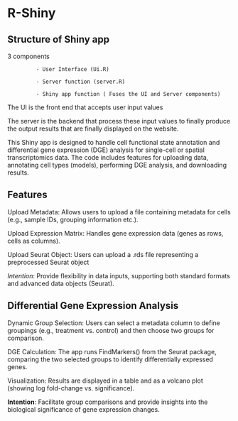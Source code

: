 # R-Shiny 

## Structure of Shiny app ##

3 components 
             
             - User Interface (Ui.R)

             - Server function (server.R)
             
             - Shiny app function ( Fuses the UI and Server components)

The UI is the front end that accepts user input values

The server is the backend that process these input values to finally produce the output results that are finally displayed on the website.

This Shiny app is designed to handle cell functional state annotation and differential gene expression (DGE) analysis for single-cell or spatial transcriptomics data. The code includes features for uploading data, annotating cell types (models), performing DGE analysis, and downloading results.

## Features ##

Upload Metadata: Allows users to upload a file containing metadata for cells (e.g., sample IDs, grouping information etc.).

Upload Expression Matrix: Handles gene expression data (genes as rows, cells as columns).

Upload Seurat Object: Users can upload a .rds file representing a preprocessed Seurat object

*Intention*: Provide flexibility in data inputs, supporting both standard formats and advanced data objects (Seurat).


## Differential Gene Expression Analysis ##

Dynamic Group Selection: Users can select a metadata column to define groupings (e.g., treatment vs. control) and then choose two groups for comparison.

DGE Calculation: The app runs FindMarkers() from the Seurat package, comparing the two selected groups to identify differentially expressed genes.

Visualization: Results are displayed in a table and as a volcano plot (showing log fold-change vs. significance).

**Intention**: Facilitate group comparisons and provide insights into the biological significance of gene expression changes.
